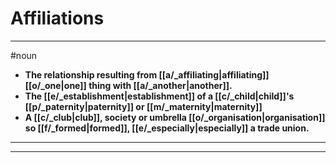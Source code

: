 # Affiliations
---
#noun
- **The relationship resulting from [[a/_affiliating|affiliating]] [[o/_one|one]] thing with [[a/_another|another]].**
- **The [[e/_establishment|establishment]] of a [[c/_child|child]]'s [[p/_paternity|paternity]] or [[m/_maternity|maternity]]**
- **A [[c/_club|club]], society or umbrella [[o/_organisation|organisation]] so [[f/_formed|formed]], [[e/_especially|especially]] a trade union.**
---
---
